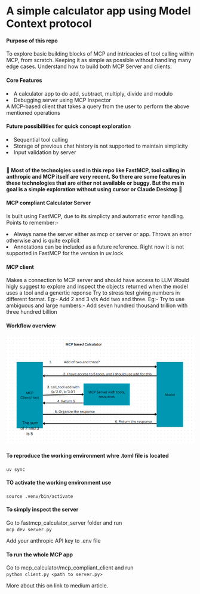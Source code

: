 # A simple calculator app using Model Context protocol

#### Purpose of this repo
To explore basic building blocks of MCP and intricacies of tool calling within MCP, from scratch. Keeping it as simple as possible without handling many edge cases. Understand how to build both MCP Server and clients.

#### Core Features
<li> A calculator app to do add, subtract, multiply, divide and modulo</li>
<li> Debugging server using MCP Inspector </li
<li> A MCP-based client that takes a query from the user to perform the above mentioned operations </li>


#### Future possibilities for quick concept exploration
<li>Sequential tool calling</li>
<li> Storage of previous chat history is not supported to maintain simplicity </li>
<li> Input validation by server </li>
<br>

<b> 🚨 Most of the technolgies used in this repo like FastMCP, tool calling in anthropic and MCP itself are very recent. So there are some features in these technologies that are either not available or buggy. But the main goal is a simple exploration without using cursor or Claude Desktop 🚨 </b>

#### MCP compliant Calculator Server
Is built using FastMCP, due to its simplicty and automatic error handling. 
Points to remember:-
<li> Always name the server either as mcp or server or app. Throws an error otherwise and is quite explicit </li>
<li>Annotations can be included as a future reference. Right now it is not supported in FastMCP for the version in uv.lock</li>

#### MCP client
Makes a connection to MCP server and should have access to LLM
Would higly suggest to explore and inspect the objects returned when the model uses a tool and a genertic reponse
Try to stress test giving numbers in different format. 
Eg:- Add 2 and 3 v/s Add two and three.
Eg:- Try to use ambiguous and large numbers:- Add seven hundred thousand trillion with three hundred billion

#### Workflow overview
![alt text](MCP.png)


#### To reproduce the working environment whre .toml file is located 
`uv sync`

#### TO activate the working environment use
`source .venv/bin/activate`

#### To simply inspect the server
Go to fastmcp_calculator_server folder and run <br>
`mcp dev server.py`

Add your anthropic API key to .env file

#### To run the whole MCP app
Go to mcp_calculator/mcp_compliant_client and run <br>
`python client.py <path to server.py>`

More about this on link to medium article.
